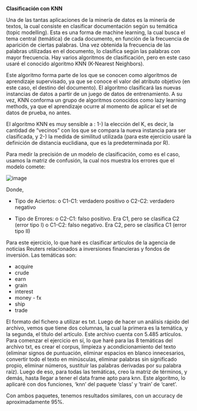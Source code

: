 **Clasificación con KNN**

Una de las tantas aplicaciones de la minería de datos es la minería de textos, la cual consiste en clasificar documentación según su temática (topic modelling). Esta es una forma de machine learning, la cual busca el tema central (temática) de cada documento, en función de la frecuencia de aparición de ciertas palabras. Una vez obtenida la frecuencia de las palabras utilizadas en el documento, lo clasifica según las palabras con mayor frecuencia. Hay varios algoritmos de clasificación, pero en este caso usaré el conocido algoritmo KNN (K-Nearest Neighbors).

Este algoritmo forma parte de los que se conocen como algoritmos de aprendizaje supervisado, ya que se conoce el valor del atributo objetivo (en este caso, el destino del documento). El algoritmo clasificará las nuevas instancias de datos a partir de un juego de datos de entrenamiento. A su vez, KNN conforma un grupo de algoritmos conocidos como lazy learning methods, ya que el aprendizaje ocurre al momento de aplicar el set de datos de prueba, no antes.

El algoritmo KNN es muy sensible a : 1-) la elección del K, es decir, la cantidad de  “vecinos” con los que se compara la nueva instancia para ser clasificada, y 2-) la medida de similitud utilizada (para este ejercicio usaré la definición de distancia euclidiana, que es la predeterminada por R).

Para medir la precisión de un modelo de clasificación, como es el caso, usamos la matriz de confusión, la cual nos muestra los errores que el modelo comete:

  ![image](https://github.com/user-attachments/assets/4c062b08-cce1-4e89-ad01-527691911f19)

Donde,

-	Tipo de Aciertos:
    o	C1-C1: verdadero positivo
    o	C2-C2: verdadero negativo

-	Tipo de Errores:
    o	C2-C1: falso positivo. Era C1, pero se clasifica C2 (error tipo I)
    o	C1-C2: falso negativo. Era C2, pero se clasifica C1 (error tipo II)

Para este ejercicio, lo que haré es clasificar artículos de la agencia de noticias Reuters relacionados a inversiones financieras y fondos de inversión. Las temáticas son:
-	acquire
-	crude
-	earn
-	grain
-	interest
-	money - fx
-	ship
-	trade

El formato del fichero a utilizar es txt. Luego de hacer un análisis rápido del archivo, vemos que tiene dos columnas, la cual la primera es la temática, y la segunda, el título del artículo. Este archivo cuenta con 5.485 artículos.
Para comenzar el ejercicio en sí, lo que haré para las 8 temáticas del archivo txt, es crear el corpus, limpieza y acondicionamiento del texto (eliminar signos de puntuación, eliminar espacios en blanco innecesarios, convertir todo el texto en minúsculas, eliminar palabras sin significado propio, eliminar números, sustituir las palabras derivadas por su palabra raíz). Luego de eso, para todas las temáticas, creo la matriz de términos, y demás, hasta llegar a tener el data frame apto para knn. Este algoritmo, lo aplicaré con dos funciones, ‘knn’ del paquete ‘class’ y ’train’ de ‘caret’.

Con ambos paquetes, tenemos resultados similares, con un accuracy de aproximadamente 95%.
